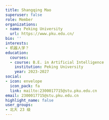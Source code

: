 ```yaml
---
title: Shangqing Mao
superuser: false
role: Member
organizations:
- name: Peking University
  url: https://www.pku.edu.cn/
bio: ''
interests:
- 机器人学？
education:
  courses:
  - course: B.E. in Artificial Intelligence
    institution: Peking University
    year: 2023-2027
social:
- icon: envelope
  icon_pack: fa
  link: mailto:2300017715@stu.pku.edu.cn
email: 2300017715@stu.pku.edu.cn
highlight_name: false
user_groups:
- 北大 23 级
---
```


